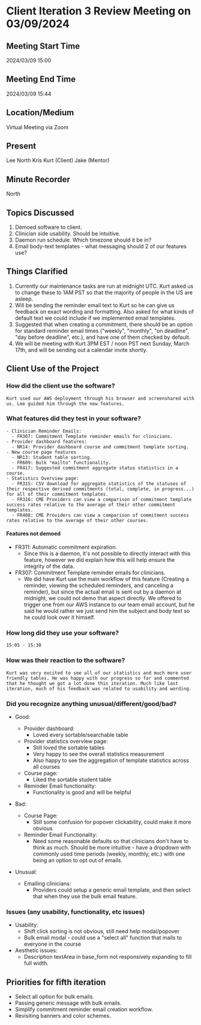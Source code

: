 # Client Iteration 3 Review Meeting on 03/09/2024 

## Meeting Start Time

2024/03/09 15:00

## Meeting End Time

2024/03/09 15:44

## Location/Medium

Virtual Meeting via Zoom

## Present

Lee 
North
Kris
Kurt (Client)
Jake (Mentor)

## Minute Recorder

North

## Topics Discussed
1. Demoed software to client.
2. Clinician side usability. Should be intuitive.
3. Daemon run schedule. Which timezone should it be in?
4. Email body-text templates - what messaging should 2 of our features use?


## Things Clarified
1. Currently our maintenance tasks are run at midnight UTC. Kurt asked us to change these to 1AM PST so that the majority of people in the US are asleep.
2. Will be sending the reminder email text to Kurt so he can give us feedback on exact wording and formatting. Also asked for what kinds of default text we could include if we implemented email templates.
3. Suggested that when creating a commitment, there should be an option for standard reminder email times ("weekly", "monthly", "on deadline", "day before deadline", etc.), and have one of them checked by default. 
4. We will be meeting with Kurt 3PM EST / noon PST next Sunday, March 17th, and will be sending out a calendar invite shortly.



## Client Use of the Project
### How did the client use the software?
    Kurt used our AWS deployment through his browser and screenshared with us. Lee guided him through the new features.

 
### What features did they test in your software?

    - Clinician Reminder Emails:
      - FR307: Commitment Template reminder emails for clinicians.
    - Provider dashboard features:
      - NR14: Provider dashboard course and commitment template sorting.
    - New course page features
      - NR13: Student table sorting.
      - FR609: Bulk "mailto" functionality.
      - FR417: Suggested commitment aggregate status statistics in a course.
    - Statistics Overview page:
      - FR315: CSV download for aggregate statistics of the statuses of their respective derived commitments (total, complete, in progress...) for all of their commitment templates.
      - FR316: CME Providers can view a comparison of commitment template success rates relative to the average of their other commitment templates.
      - FR408: CME Providers can view a comparison of commitment success rates relative to the average of their other courses.
      

#### Features not demoed
- FR311: Automatic commitment expiration.
  - Since this is a daemon, it's not possible to directly interact with this feature, however we did explain how this will help ensure the integrity of the data.
- FR307: Commitment Template reminder emails for clinicians.
  - We did have Kurt use the main workflow of this feature (Creating a reminder, viewing the scheduled reminders, and canceling a reminder), but since the actual email is sent out by a daemon at midnight, we could not demo that aspect directly. We offered to trigger one from our AWS instance to our team email account, but he said he would rather we just send him the subject and body text so he could look over it himself.


### How long did they use your software?
    15:05 - 15:30

### How was their reaction to the software?
    Kurt was very excited to see all of our statistics and much more user friendly tables. He was happy with our progress so far and commented that he thought we got a lot done this iteration. Much like last iteration, much of his feedback was related to usability and wording.

### Did you recognize anything unusual/different/good/bad?
- Good: 
  - Provider dashboard:
    - Loved every sortable/searchable table
  - Provider statistics overview page:
    - Still loved the sortable tables
    - Very happy to see the overall statistics measurement 
    - Also happy to see the aggregation of template statistics across all courses
  - Course page:
    - Liked the sortable student table
  - Reminder Email functionality:
    - Functionality is good and will be helpful

- Bad: 
  - Course Page:
    - Still some confusion for popover clickability, could make it more obvious
  - Reminder Email Functionality:
    - Need some reasonable defaults so that clinicians don't have to think as much. Should be more intuitive - have a dropdown with commonly used time periods (weekly, monthly, etc.) with one being an option to opt out of emails.

- Unusual: 
  - Emailing clinicians:
    - Providers could setup a generic email template, and then select that when they use the bulk email feature.


### Issues (any usability, functionality, etc issues)
- Usability:
  - Shift click sorting is not obvious, still need help modal/popover
  - Bulk email modal - could use a "select all" function that mails to everyone in the course
- Aesthetic issues:
  - Description textArea in base_form not responsively expanding to fill full width.

## Priorities for fifth iteration
- Select all option for bulk emails.
- Passing generic message with bulk emails.
- Simplify commitment reminder email creation workflow.
- Revisiting banners and color schemes.
